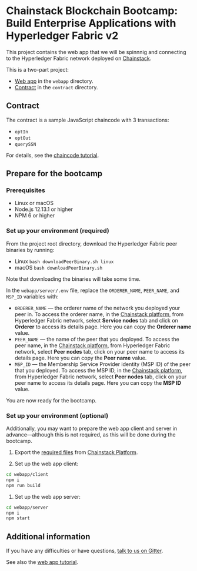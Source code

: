 # Chainstack Blockchain Bootcamp: Build Enterprise Applications with Hyperledger Fabric v2

This project contains the web app that we will be spinnnig and connecting to the Hyperledger Fabric network deployed on [Chainstack](https://chainstack.com).

This is a two-part project:
* [Web app](https://chainstack.com/deploy-a-hyperledger-fabric-v2-web-app-using-sdk-for-node-js/) in the `webapp` directory.
* [Contract](https://docs.chainstack.com/tutorials/fabric/universal-basic-income-opt-in-chaincode#universal-basic-income-opt-in-chaincode) in the `contract` directory.

## Contract

The contract is a sample JavaScript chaincode with 3 transactions:
  - `optIn`
  - `optOut`
  - `querySSN`

For details, see the [chaincode tutorial](https://docs.chainstack.com/tutorials/fabric/universal-basic-income-opt-in-chaincode#universal-basic-income-opt-in-chaincode).

## Prepare for the bootcamp

### Prerequisites
* Linux or macOS
* Node.js 12.13.1 or higher
* NPM 6 or higher

### Set up your environment (required)

From the project root directory, download the Hyperledger Fabric peer binaries by running:

* Linux `bash downloadPeerBinary.sh linux`
* macOS `bash downloadPeerBinary.sh`

Note that downloading the binaries will take some time.

In the `webapp/server/.env` file, replace the `ORDERER_NAME`, `PEER_NAME`, and `MSP_ID` variables with:
* `ORDERER_NAME` — the orderer name of the network you deployed your peer in. To access the orderer name, in the [Chainstack platform](https://console.chainstack.com/), from Hyperledger Fabric network, select **Service nodes** tab and click on **Orderer** to access its details page. Here you can copy the **Orderer name** value.
* `PEER_NAME` — the name of the peer that you deployed. To access the peer name, in the [Chainstack platform](https://console.chainstack.com/), from Hyperledger Fabric network, select **Peer nodes** tab, click on your peer name to access its details page. Here you can copy the **Peer name** value.
* `MSP_ID` — the Membership Service Provider identity (MSP ID) of the peer that you deployed. To access the MSP ID, in the [Chainstack platform](https://console.chainstack.com/), from Hyperledger Fabric network, select **Peer nodes** tab, click on your peer name to access its details page. Here you can copy the **MSP ID** value.

You are now ready for the bootcamp.

### Set up your environment (optional)

Additionally, you may want to prepare the web app client and server in advance—although this is not required, as this will be done during the bootcamp.

1. Export the [required files](./webapp/certs/README.md) from [Chainstack Platform](https://console.chainstack.com/).

1. Set up the web app client:

  ```sh
  cd webapp/client
  npm i
  npm run build
  ```

1. Set up the web app server:

  ```sh
  cd webapp/server
  npm i
  npm start
  ```

## Additional information

If you have any difficulties or have questions, [talk to us on Gitter](https://gitter.im/chainstack/fabric-bootcamp).

See also the [web app tutorial](https://chainstack.com/deploy-a-hyperledger-fabric-v2-web-app-using-sdk-for-node-js/).
